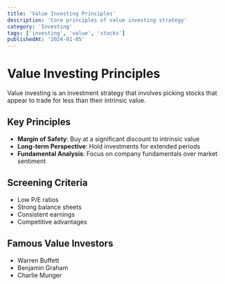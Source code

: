 ```yaml
---
title: 'Value Investing Principles'
description: 'Core principles of value investing strategy'
category: 'Investing'
tags: ['investing', 'value', 'stocks']
publishedAt: '2024-01-05'
---
```


# Value Investing Principles

Value investing is an investment strategy that involves picking stocks that appear to trade for less than their intrinsic value.

## Key Principles

- **Margin of Safety**: Buy at a significant discount to intrinsic value
- **Long-term Perspective**: Hold investments for extended periods
- **Fundamental Analysis**: Focus on company fundamentals over market sentiment

## Screening Criteria

- Low P/E ratios
- Strong balance sheets
- Consistent earnings
- Competitive advantages

## Famous Value Investors

- Warren Buffett
- Benjamin Graham
- Charlie Munger
